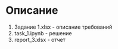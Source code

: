 # Описание 

1. Задание 1.xlsx - описание требований
2. task_1.ipynb - решение
3. report_3.xlsx - отчет
